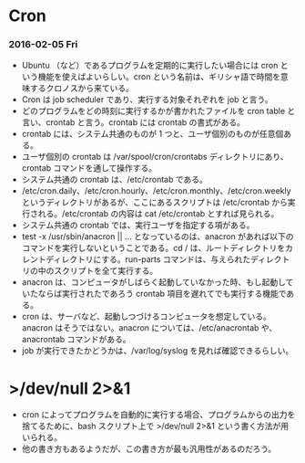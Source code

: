 # Cron

### 2016-02-05 Fri

* Ubuntu （など）であるプログラムを定期的に実行したい場合には cron という機能を使えばよいらしい。cron という名前は、ギリシャ語で時間を意味するクロノスから来ている。
* Cron は job scheduler であり、実行する対象それぞれを job と言う。
* どのプログラムをどの時刻に実行するかが書かれたファイルを cron table と言い、crontab と言う。crontab には crontab の書式がある。
* crontab には、システム共通のものが 1 つと、ユーザ個別のものが任意個ある。
* ユーザ個別の crontab は /var/spool/cron/crontabs ディレクトリにあり、crontab コマンドを通して操作する。
* システム共通の crontab は、/etc/crontab である。
* /etc/cron.daily、/etc/cron.hourly、/etc/cron.monthly、/etc/cron.weekly というディレクトリがあるが、ここにあるスクリプトは /etc/crontab から実行される。/etc/crontab の内容は cat /etc/crontab とすれば見られる。
* システム共通の crontab では、実行ユーザを指定する項がある。
* test -x /usr/sbin/anacron || ... となっているのは、anacron があれば以下のコマンドを実行しないということである。cd / は、ルートディレクトリをカレントディレクトリにする。run-parts コマンドは、与えられたディレクトリの中のスクリプトを全て実行する。
* anacron は、コンピュータがしばらく起動していなかった時、もし起動していたならば実行されたであろう crontab 項目を遅れてでも実行する機能である。
* cron は、サーバなど、起動しつづけるコンピュータを想定している。anacron はそうではない。anacron については、/etc/anacrontab や、anacrontab コマンドがある。
* job が実行できたかどうかは、/var/log/syslog を見れば確認できるらしい。

# >/dev/null 2>&1

* cron によってプログラムを自動的に実行する場合、プログラムからの出力を捨てるために、bash スクリプト上で >/dev/null 2>&1 という書く方法が用いられる。
* 他の書き方もあるようだが、この書き方が最も汎用性があるのだろう。
